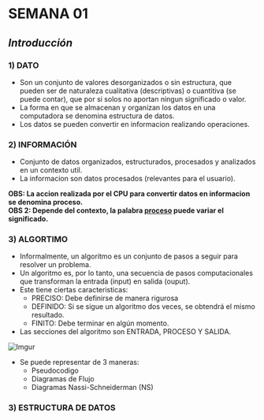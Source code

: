 # SEMANA 01

## *Introducción*

### **1) DATO**

- Son un conjunto de valores desorganizados o sin estructura, que pueden ser de naturaleza cualitativa (descriptivas) o cuantitiva (se puede contar), que por si solos no aportan ningun significado o valor.
- La forma en que se almacenan y organizan los datos en una computadora se denomina estructura de datos.
- Los datos se pueden convertir en informacion realizando operaciones.

### **2) INFORMACIÓN**

- Conjunto de datos organizados, estructurados, procesados y analizados en un contexto util.
- La informacion son datos procesados (relevantes para el usuario).

**OBS: La accion realizada por el CPU para convertir datos en informacion se denomina proceso.**   
**OBS 2: Depende del contexto, la palabra [proceso](https://www.defit.org/process/) puede variar el significado.**

### **3) ALGORTIMO**
- Informalmente, un algoritmo es un conjunto de pasos a seguir para resolver un problema.
- Un algoritmo es, por lo tanto, una secuencia de pasos computacionales que transforman la entrada (input) en salida (ouput).
- Este tiene ciertas caracteristicas:  
    - PRECISO: Debe definirse de manera rigurosa  
    - DEFINIDO: Si se sigue un algoritmo dos veces, se obtendrá el mismo resultado.  
    - FINITO: Debe terminar en algún momento.
- Las secciones del algoritmo son ENTRADA, PROCESO Y SALIDA. 

![Imgur](https://i.imgur.com/FFrs7Q9.png)

- Se puede representar de 3 maneras:  
    - Pseudocodigo  
    - Diagramas de Flujo  
    - Diagramas Nassi-Schneiderman (NS)  

### **3) ESTRUCTURA DE DATOS**





